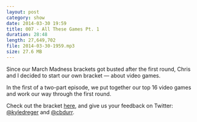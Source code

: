 ```yaml
---
layout: post
category: show
date: 2014-03-30 19:59
title: 007 - All These Games Pt. 1
duration: 28:48
length: 27,649,702
file: 2014-03-30-1959.mp3
size: 27.6 MB
---
```

Since our March Madness brackets got busted after the first round, Chris and I decided to start our own bracket &mdash; about video games.

In the first of a two-part episode, we put together our top 16 video games and work our way through the first round.

Check out the bracket [here](http://f.cl.ly/items/2k2X0X3H1g3o302y2H12/the-log-games-bracket.pdf), and give us your feedback on Twitter: [@kyledreger](http://twitter.com/kyledreger) and [@cbdurr](http://twitter.com/cbdurr).
